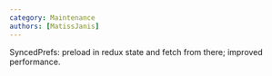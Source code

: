 ```yaml
---
category: Maintenance
authors: [MatissJanis]
---
```


SyncedPrefs: preload in redux state and fetch from there; improved performance.
